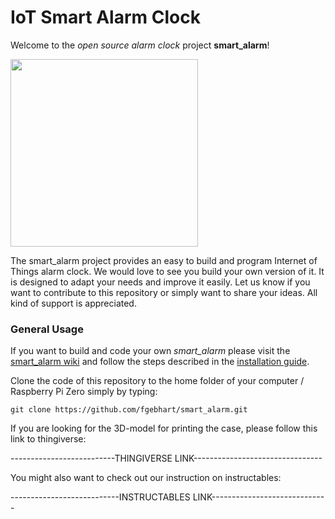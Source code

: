 # IoT Smart Alarm Clock
Welcome to the _open source alarm clock_ project **smart_alarm**!

<img src="https://github.com/fgebhart/smart_alarm/blob/master/instructions/pics/final_in_case.JPG" width="300">

The smart_alarm project provides an easy to build and program Internet of Things alarm clock. We would love to see you build your own version of it. It is designed to adapt your needs and improve it easily. Let us know if you want to contribute to this repository or simply want to share your ideas. All kind of support is appreciated. 

### General Usage

If you want to build and code your own _smart_alarm_ please visit the [smart_alarm wiki](https://github.com/fgebhart/smart_alarm/wiki) and follow the steps described in the [installation guide](https://github.com/fgebhart/smart_alarm/wiki/Installation-Guide).

Clone the code of this repository to the home folder of your computer / Raspberry Pi Zero simply by typing:

```cd
git clone https://github.com/fgebhart/smart_alarm.git
```

If you are looking for the 3D-model for printing the case, please follow this link to thingiverse:

--------------------------THINGIVERSE LINK--------------------------------

You might also want to check out our instruction on instructables:

---------------------------INSTRUCTABLES LINK-----------------------------


